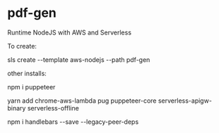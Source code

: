 # pdf-gen

Runtime NodeJS with AWS and Serverless

To create:

sls create --template aws-nodejs --path pdf-gen

other installs:

npm i puppeteer

yarn add chrome-aws-lambda pug puppeteer-core serverless-apigw-binary serverless-offline

npm i handlebars --save --legacy-peer-deps
